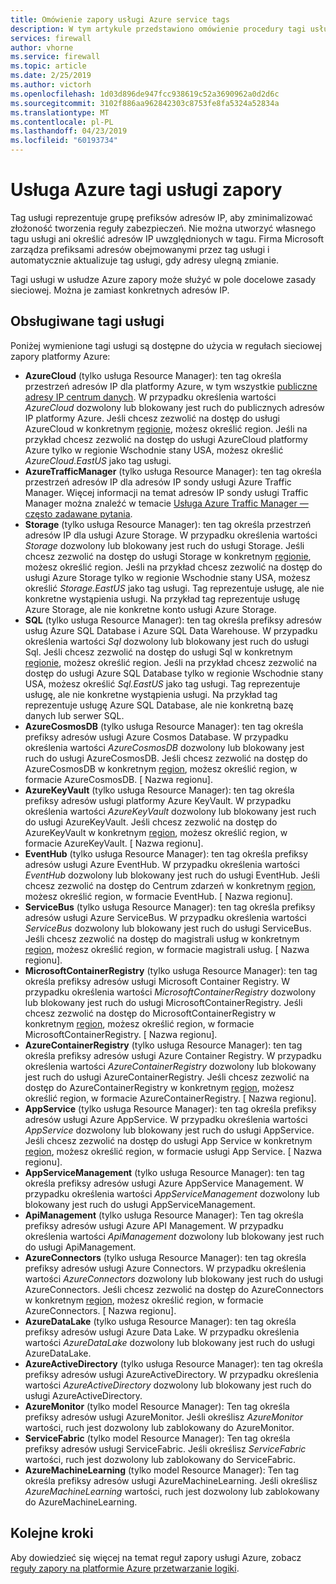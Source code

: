 ```yaml
---
title: Omówienie zapory usługi Azure service tags
description: W tym artykule przedstawiono omówienie procedury tagi usługi zapory usługi Azure.
services: firewall
author: vhorne
ms.service: firewall
ms.topic: article
ms.date: 2/25/2019
ms.author: victorh
ms.openlocfilehash: 1d03d896de947fcc938619c52a3690962a0d2d6c
ms.sourcegitcommit: 3102f886aa962842303c8753fe8fa5324a52834a
ms.translationtype: MT
ms.contentlocale: pl-PL
ms.lasthandoff: 04/23/2019
ms.locfileid: "60193734"
---
```

# <a name="azure-firewall-service-tags"></a>Usługa Azure tagi usługi zapory

Tag usługi reprezentuje grupę prefiksów adresów IP, aby zminimalizować złożoność tworzenia reguły zabezpieczeń. Nie można utworzyć własnego tagu usługi ani określić adresów IP uwzględnionych w tagu. Firma Microsoft zarządza prefiksami adresów obejmowanymi przez tag usługi i automatycznie aktualizuje tag usługi, gdy adresy ulegną zmianie.

Tagi usługi w usłudze Azure zapory może służyć w pole docelowe zasady sieciowej. Można je zamiast konkretnych adresów IP.

## <a name="supported-service-tags"></a>Obsługiwane tagi usługi

Poniżej wymienione tagi usługi są dostępne do użycia w regułach sieciowej zapory platformy Azure:

* **AzureCloud** (tylko usługa Resource Manager): ten tag określa przestrzeń adresów IP dla platformy Azure, w tym wszystkie [publiczne adresy IP centrum danych](https://www.microsoft.com/download/details.aspx?id=41653). W przypadku określenia wartości *AzureCloud* dozwolony lub blokowany jest ruch do publicznych adresów IP platformy Azure. Jeśli chcesz zezwolić na dostęp do usługi AzureCloud w konkretnym [regionie](https://azure.microsoft.com/regions), możesz określić region. Jeśli na przykład chcesz zezwolić na dostęp do usługi AzureCloud platformy Azure tylko w regionie Wschodnie stany USA, możesz określić *AzureCloud.EastUS* jako tag usługi. 
* **AzureTrafficManager** (tylko usługa Resource Manager): ten tag określa przestrzeń adresów IP dla adresów IP sondy usługi Azure Traffic Manager. Więcej informacji na temat adresów IP sondy usługi Traffic Manager można znaleźć w temacie [Usługa Azure Traffic Manager — często zadawane pytania](https://docs.microsoft.com/azure/traffic-manager/traffic-manager-faqs). 
* **Storage** (tylko usługa Resource Manager): ten tag określa przestrzeń adresów IP dla usługi Azure Storage. W przypadku określenia wartości *Storage* dozwolony lub blokowany jest ruch do usługi Storage. Jeśli chcesz zezwolić na dostęp do usługi Storage w konkretnym [regionie](https://azure.microsoft.com/regions), możesz określić region. Jeśli na przykład chcesz zezwolić na dostęp do usługi Azure Storage tylko w regionie Wschodnie stany USA, możesz określić *Storage.EastUS* jako tag usługi. Tag reprezentuje usługę, ale nie konkretne wystąpienia usługi. Na przykład tag reprezentuje usługę Azure Storage, ale nie konkretne konto usługi Azure Storage.
* **SQL** (tylko usługa Resource Manager): ten tag określa prefiksy adresów usług Azure SQL Database i Azure SQL Data Warehouse. W przypadku określenia wartości *Sql* dozwolony lub blokowany jest ruch do usługi Sql. Jeśli chcesz zezwolić na dostęp do usługi Sql w konkretnym [regionie](https://azure.microsoft.com/regions), możesz określić region. Jeśli na przykład chcesz zezwolić na dostęp do usługi Azure SQL Database tylko w regionie Wschodnie stany USA, możesz określić *Sql.EastUS* jako tag usługi. Tag reprezentuje usługę, ale nie konkretne wystąpienia usługi. Na przykład tag reprezentuje usługę Azure SQL Database, ale nie konkretną bazę danych lub serwer SQL.
* **AzureCosmosDB** (tylko usługa Resource Manager): ten tag określa prefiksy adresów usługi Azure Cosmos Database. W przypadku określenia wartości *AzureCosmosDB* dozwolony lub blokowany jest ruch do usługi AzureCosmosDB. Jeśli chcesz zezwolić na dostęp do AzureCosmosDB w konkretnym [region](https://azure.microsoft.com/regions), możesz określić region, w formacie AzureCosmosDB. [ Nazwa regionu].
* **AzureKeyVault** (tylko usługa Resource Manager): ten tag określa prefiksy adresów usługi platformy Azure KeyVault. W przypadku określenia wartości *AzureKeyVault* dozwolony lub blokowany jest ruch do usługi AzureKeyVault. Jeśli chcesz zezwolić na dostęp do AzureKeyVault w konkretnym [region](https://azure.microsoft.com/regions), możesz określić region, w formacie AzureKeyVault. [ Nazwa regionu].
* **EventHub** (tylko usługa Resource Manager): ten tag określa prefiksy adresów usługi Azure EventHub. W przypadku określenia wartości *EventHub* dozwolony lub blokowany jest ruch do usługi EventHub. Jeśli chcesz zezwolić na dostęp do Centrum zdarzeń w konkretnym [region](https://azure.microsoft.com/regions), możesz określić region, w formacie EventHub. [ Nazwa regionu]. 
* **ServiceBus** (tylko usługa Resource Manager): ten tag określa prefiksy adresów usługi Azure ServiceBus. W przypadku określenia wartości *ServiceBus* dozwolony lub blokowany jest ruch do usługi ServiceBus. Jeśli chcesz zezwolić na dostęp do magistrali usług w konkretnym [region](https://azure.microsoft.com/regions), możesz określić region, w formacie magistrali usług. [ Nazwa regionu].
* **MicrosoftContainerRegistry** (tylko usługa Resource Manager): ten tag określa prefiksy adresów usługi Microsoft Container Registry. W przypadku określenia wartości *MicrosoftContainerRegistry* dozwolony lub blokowany jest ruch do usługi MicrosoftContainerRegistry. Jeśli chcesz zezwolić na dostęp do MicrosoftContainerRegistry w konkretnym [region](https://azure.microsoft.com/regions), możesz określić region, w formacie MicrosoftContainerRegistry. [ Nazwa regionu].
* **AzureContainerRegistry** (tylko usługa Resource Manager): ten tag określa prefiksy adresów usługi Azure Container Registry. W przypadku określenia wartości *AzureContainerRegistry* dozwolony lub blokowany jest ruch do usługi AzureContainerRegistry. Jeśli chcesz zezwolić na dostęp do AzureContainerRegistry w konkretnym [region](https://azure.microsoft.com/regions), możesz określić region, w formacie AzureContainerRegistry. [ Nazwa regionu]. 
* **AppService** (tylko usługa Resource Manager): ten tag określa prefiksy adresów usługi Azure AppService. W przypadku określenia wartości *AppService* dozwolony lub blokowany jest ruch do usługi AppService. Jeśli chcesz zezwolić na dostęp do usługi App Service w konkretnym [region](https://azure.microsoft.com/regions), możesz określić region, w formacie usługi App Service. [ Nazwa regionu]. 
* **AppServiceManagement** (tylko usługa Resource Manager): ten tag określa prefiksy adresów usługi Azure AppService Management. W przypadku określenia wartości *AppServiceManagement* dozwolony lub blokowany jest ruch do usługi AppServiceManagement. 
* **ApiManagement** (tylko usługa Resource Manager): Ten tag określa prefiksy adresów usługi Azure API Management. W przypadku określenia wartości *ApiManagement* dozwolony lub blokowany jest ruch do usługi ApiManagement.  
* **AzureConnectors** (tylko usługa Resource Manager): ten tag określa prefiksy adresów usługi Azure Connectors. W przypadku określenia wartości *AzureConnectors* dozwolony lub blokowany jest ruch do usługi AzureConnectors. Jeśli chcesz zezwolić na dostęp do AzureConnectors w konkretnym [region](https://azure.microsoft.com/regions), możesz określić region, w formacie AzureConnectors. [ Nazwa regionu].
* **AzureDataLake** (tylko usługa Resource Manager): ten tag określa prefiksy adresów usługi Azure Data Lake. W przypadku określenia wartości *AzureDataLake* dozwolony lub blokowany jest ruch do usługi AzureDataLake.
* **AzureActiveDirectory** (tylko usługa Resource Manager): ten tag określa prefiksy adresów usługi AzureActiveDirectory. W przypadku określenia wartości *AzureActiveDirectory* dozwolony lub blokowany jest ruch do usługi AzureActiveDirectory.
* **AzureMonitor** (tylko model Resource Manager): Ten tag określa prefiksy adresów usługi AzureMonitor. Jeśli określisz *AzureMonitor* wartości, ruch jest dozwolony lub zablokowany do AzureMonitor.
* **ServiceFabric** (tylko model Resource Manager): Ten tag określa prefiksy adresów usługi ServiceFabric. Jeśli określisz *ServiceFabric* wartości, ruch jest dozwolony lub zablokowany do ServiceFabric.
* **AzureMachineLearning** (tylko model Resource Manager): Ten tag określa prefiksy adresów usługi AzureMachineLearning. Jeśli określisz *AzureMachineLearning* wartości, ruch jest dozwolony lub zablokowany do AzureMachineLearning.

## <a name="next-steps"></a>Kolejne kroki

Aby dowiedzieć się więcej na temat reguł zapory usługi Azure, zobacz [reguły zapory na platformie Azure przetwarzanie logiki](rule-processing.md).